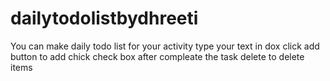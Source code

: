 # dailytodolistbydhreeti
You can make daily todo list for your activity
type your text in dox
click add button to add 
chick check box after compleate the task
delete to delete items
